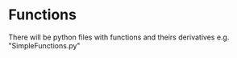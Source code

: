 # Functions
There will be python files with functions and theirs derivatives e.g. "SimpleFunctions.py"